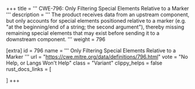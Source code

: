+++
title = '''
CWE-796: Only Filtering Special Elements Relative to a Marker
'''
description	= '''
The product receives data from an upstream component, but only accounts for special elements positioned relative to a marker (e.g. "at the beginning/end of a string; the second argument"), thereby missing remaining special elements that may exist before sending it to a downstream component.
'''
weight = 796

[extra]
id = 796
name = '''
Only Filtering Special Elements Relative to a Marker
'''
url = "https://cwe.mitre.org/data/definitions/796.html"
vote = "No Help, or Langs Won't Help"
class = "Variant"
clippy_helps = false
rust_docs_links = [
	
]
+++
